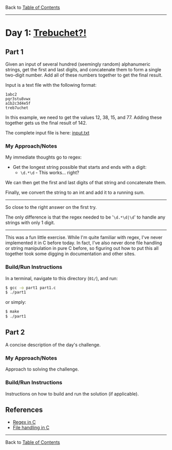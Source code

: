Back to [Table of Contents](../README.md#table-of-contents)

---

# Day 1: [Trebuchet?!](https://adventofcode.com/2023/day/1)

## Part 1

Given an input of several hundred (seemingly random) alphanumeric strings, get the first and last digits, and concatenate them to form a single two-digit number. Add all of these numbers together to get the final result.

Input is a text file with the following format:
```text
1abc2
pqr3stu8vwx
a1b2c3d4e5f
treb7uchet
```
In this example, we need to get the values 12, 38, 15, and 77. Adding these together gets us the final result of 142.

The complete input file is here: [input.txt](input.txt)

### My Approach/Notes

My immediate thoughts go to regex:
- Get the longest string possible that starts and ends with a digit:
    - `\d.*\d` - This works... right?

We can then get the first and last digits of that string and concatenate them.

Finally, we convert the string to an int and add it to a running sum.

---

So close to the right answer on the first try.

The only difference is that the regex needed to be
'`\d.*\d|\d`'
to handle any strings with only 1 digit.

---

This was a fun little exercise. While I'm quite familiar with regex, I've never implemented it in C before today. In fact, I've also never done file handling or string manipulation in pure C before, so figuring out how to put this all together took some digging in documentation and other sites.

### Build/Run Instructions

In a terminal, navigate to this directory (`01/`), and run:
```bash
$ gcc -o part1 part1.c
$ ./part1
```
or simply:
```bash
$ make
$ ./part1
```

## Part 2

A concise description of the day's challenge.

### My Approach/Notes

Approach to solving the challenge.

### Build/Run Instructions

Instructions on how to build and run the solution (if applicable).

## References

- [Regex in C](https://www.geeksforgeeks.org/regular-expressions-in-c/)
- [File handling in C](https://www.geeksforgeeks.org/basics-file-handling-c/)

---

Back to [Table of Contents](../README.md#table-of-contents)